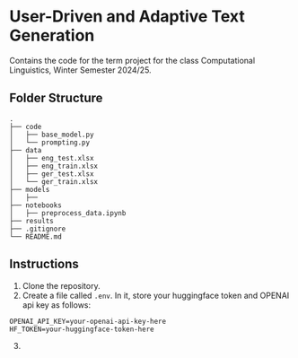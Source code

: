 # User-Driven and Adaptive Text Generation
Contains the code for the term project for the class Computational Linguistics, Winter Semester 2024/25.

## Folder Structure
```
.
├── code
│   ├── base_model.py
│   └── prompting.py
├── data
│   ├── eng_test.xlsx
│   ├── eng_train.xlsx
│   ├── ger_test.xlsx
│   └── ger_train.xlsx
├── models
│   ├──
├── notebooks
│   ├── preprocess_data.ipynb
├── results
├── .gitignore
└── README.md
```

## Instructions
1. Clone the repository.
2. Create a file called <code>.env</code>. In it, store your huggingface token and OPENAI api key as follows:
   
```
OPENAI_API_KEY=your-openai-api-key-here
HF_TOKEN=your-huggingface-token-here
```
3. 
